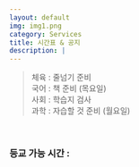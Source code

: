 ```yaml
---
layout: default
img: img1.png
category: Services
title: 시간표 & 공지
description: |
---
```

  > 체육 : 줄넘기 준비           
  > 국어 : 책 준비 (목요일)     
  > 사회 : 학습지 검사    
  > 과학 : 자습할 것 준비 (월요일)        

<html>
  <br>
  <h3 id="time">등교 가능 시간 : </h3>
  
  <script>
    function Cal(v){
      return "08:" + v * 5 + 30;
    }
    function Time(){
        const monday = 3;

        var date = new Date();

        var T = start_time;

        var DATA = document.getElementById("time");

        var str = "등교 가능 시간 : ";

        if(date.getDay() != 0 && date.getDay() != 6){
          var time = (date.getDay() + monday - 1) % 5;
          var time2 = (time + 2) % 5;
          str += Cal(time)+" ~ " + Cal(time) + " / " + Cal(time2)+" ~ " + Cal(time2);
        }
        else{
          str = "";
        }
        DATA.innerText = str;
    }
    Time();
  </script>
</html>